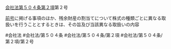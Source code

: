 [会社法第５０４条第２項](会社法＿＿＿＿第５０４条第２項)第２号

[前号](会社法＿＿＿＿第５０４条第２項第１号)に掲げる事項のほか、残余財産の割当てについて株式の種類ごとに異なる取扱いを行うこととするときは、その旨及び当該異なる取扱いの内容


#会社法
#会社法/第５０４条
#会社法/第５０４条/第２項
#会社法/第５０４条/第２項/第２号
